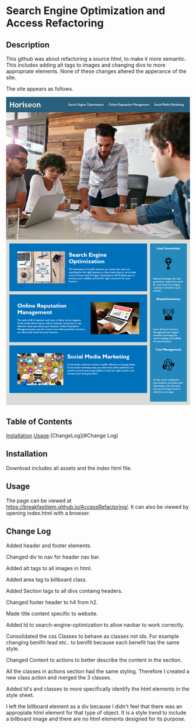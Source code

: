# Search Engine Optimization and Access Refactoring

## Description
This github was about refactoring a source html, to make it more semantic. This includes adding alt tags to images and changing divs to more appropriate elements. None of these changes altered the apperance of the site.

The site appears as follows.

![site-demo](./assets/images/site-preview.png)

## Table of Contents
[Installation](#installation)
[Usage](#usage)
[ChangeLog](#Change Log)

## Installation
Download includes all assets and the index html file.

## Usage
The page can be viewed at https://breakfastitem.github.io/AccessRefactoring/. It can also be viewed by opening index.html with a browser.

## Change Log
Added header and footer elements.

Changed div to nav for header nav bar.

Added alt tags to all images in html.

Added area tag to billboard class.

Added Section tags to all divs containg headers.

Changed footer header to h4 from h2.

Made title content specific to website.

Added Id to search-engine-optimization to allow navbar to work correctly.

Consolidated the css Classes to behave as classes not ids. For example changing benifit-lead etc.. to benifit because each benefit has the same style.

Changed Content to actions to better describe the content in the section.

All the classes in actions section had the same styling. Therefore I created a new class action and merged the 3 classes.

Added Id's and classes to more specifically identify the html elements in the style sheet.

I left the billboard element as a div because I didn't feel that there was an appropiate html element for that type of object. It is a style trend to include a billboard image and there are no html elements designed for its purpose.